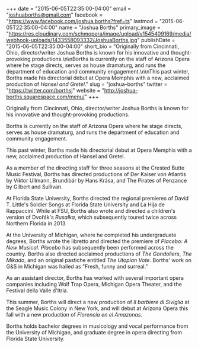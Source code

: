 +++
date = "2015-06-05T22:35:00-04:00"
email = "joshuaborths@gmail.com"
facebook = "https://www.facebook.com/joshua.borths?fref=ts"
lastmod = "2015-06-05T22:35:00-04:00"
name = "Joshua Borths"
primary_image = "https://res.cloudinary.com/schmopera/image/upload/v1545409169/media/webhook-uploads/1433558093332/JoshuaBorths.jpg"
publishDate = "2015-06-05T22:35:00-04:00"
short_bio = "Originally from Cincinnati, Ohio, director/writer Joshua Borths is known for his innovative and thought-provoking productions.\n\nBorths is currently on the staff of Arizona Opera where he stage directs, serves as house dramaturg, and runs the department of education and community engagement.\n\nThis past winter, Borths made his directorial debut at Opera Memphis with a new, acclaimed production of *Hansel and Gretel*."
slug = "joshua-borths"
twitter = "https://twitter.com/borthsj"
website = "http://joshua-borths.squarespace.com/menu/"
+++

Originally from Cincinnati, Ohio, director/writer Joshua Borths is known for his innovative and thought-provoking productions.

Borths is currently on the staff of Arizona Opera where he stage directs, serves as house dramaturg, and runs the department of education and community engagement.

This past winter, Borths made his directorial debut at Opera Memphis with a new, acclaimed production of Hansel and Gretel.

As a member of the directing staff for three seasons at the Crested Butte Music Festival, Borths has directed productions of Der Kaiser von Atlantis by Viktor Ullmann,  Brundibár by Hans Krása, and The Pirates of Penzance by Gilbert and Sullivan.  

At Florida State University, Borths directed the regional premieres of David T. Little's Soldier Songs at Florida State University and La Hija de Rappaccini. While at FSU, Borths also wrote and directed a children's version of Dvořák's *Rusalka*, which subsequently toured twice across Northern Florida in 2013.

At the University of Michigan, where he completed his undergraduate degrees, Borths wrote the libretto and directed the premiere of *Placebo: A New Musical*. *Placebo* has subsequently been performed across the country. Borths also directed acclaimed productions of *The Gondoliers*, *The Mikado*, and an original pastiche entitled *The Utopian Vote*.  Borths' work on G&S in Michigan was hailed as "Fresh, funny and surreal."

As an assistant director, Borths has worked with several important opera companies including Wolf Trap Opera, Michigan Opera Theater, and the Festival della Valle d'Itria.

This summer, Borths will direct a new production of *Il barbiere di Siviglia* at the Seagle Music Colony in New York, and will debut at Arizona Opera this fall with a new production of *Florencia en el Amazonas*.

Borths holds bachelor degrees in musicology and vocal performance from the University of Michigan, and graduate degree in opera directing from Florida State University.
